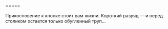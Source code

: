 =====

Прикосновение к кнопке стоит вам жизни. Короткий разряд — и перед столиком остается только обугленный труп...

